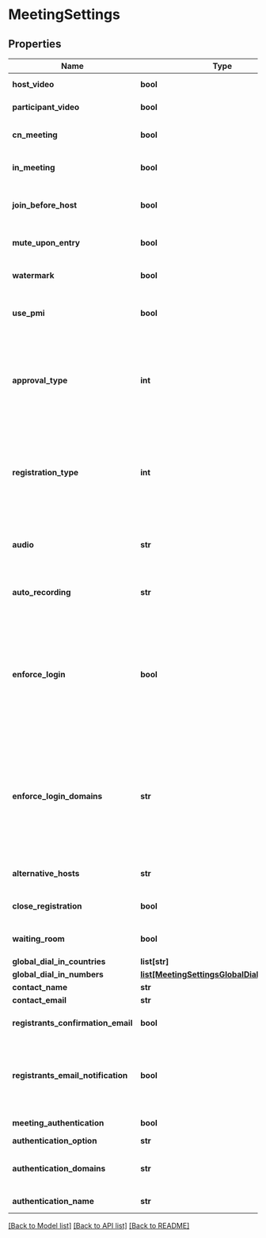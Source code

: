 # MeetingSettings

## Properties
Name | Type | Description | Notes
------------ | ------------- | ------------- | -------------
**host_video** | **bool** | Start video when the host joins the meeting. | [optional] 
**participant_video** | **bool** | Start video when participants join the meeting. | [optional] 
**cn_meeting** | **bool** | Host meeting in China. | [optional] [default to False]
**in_meeting** | **bool** | Host meeting in India. | [optional] [default to False]
**join_before_host** | **bool** | Allow participants to join the meeting before the host starts the meeting. Only used for scheduled or recurring meetings. | [optional] [default to False]
**mute_upon_entry** | **bool** | Mute participants upon entry. | [optional] [default to False]
**watermark** | **bool** | Add watermark when viewing a shared screen. | [optional] [default to False]
**use_pmi** | **bool** | Use a personal meeting ID. Only used for scheduled meetings and recurring meetings with no fixed time. | [optional] [default to False]
**approval_type** | **int** | Enable registration and set approval for the registration. Note that this feature requires the host to be of **Licensed** user type. **Registration cannot be enabled for a basic user.** &lt;br&gt;&lt;br&gt;  &#x60;0&#x60; - Automatically approve.&lt;br&gt;&#x60;1&#x60; - Manually approve.&lt;br&gt;&#x60;2&#x60; - No registration required. | [optional] 
**registration_type** | **int** | Registration type. Used for recurring meeting with fixed time only. &lt;br&gt;&#x60;1&#x60; Attendees register once and can attend any of the occurrences.&lt;br&gt;&#x60;2&#x60; Attendees need to register for each occurrence to attend.&lt;br&gt;&#x60;3&#x60; Attendees register once and can choose one or more occurrences to attend. | [optional] 
**audio** | **str** | Determine how participants can join the audio portion of the meeting.&lt;br&gt;&#x60;both&#x60; - Both Telephony and VoIP.&lt;br&gt;&#x60;telephony&#x60; - Telephony only.&lt;br&gt;&#x60;voip&#x60; - VoIP only. | [optional] [default to 'both']
**auto_recording** | **str** | Automatic recording:&lt;br&gt;&#x60;local&#x60; - Record on local.&lt;br&gt;&#x60;cloud&#x60; -  Record on cloud.&lt;br&gt;&#x60;none&#x60; - Disabled. | [optional] [default to 'none']
**enforce_login** | **bool** | Only signed in users can join this meeting.  **This field is deprecated and will not be supported in the future.**  &lt;br&gt;&lt;br&gt;As an alternative, use the \&quot;meeting_authentication\&quot;, \&quot;authentication_option\&quot; and \&quot;authentication_domains\&quot; fields to understand the [authentication configurations](https://support.zoom.us/hc/en-us/articles/360037117472-Authentication-Profiles-for-Meetings-and-Webinars) set for the meeting. | [optional] 
**enforce_login_domains** | **str** | Only signed in users with specified domains can join meetings.  **This field is deprecated and will not be supported in the future.**  &lt;br&gt;&lt;br&gt;As an alternative, use the \&quot;meeting_authentication\&quot;, \&quot;authentication_option\&quot; and \&quot;authentication_domains\&quot; fields to understand the [authentication configurations](https://support.zoom.us/hc/en-us/articles/360037117472-Authentication-Profiles-for-Meetings-and-Webinars) set for the meeting. | [optional] 
**alternative_hosts** | **str** | Alternative host&#x27;s emails or IDs: multiple values separated by a comma. | [optional] 
**close_registration** | **bool** | Close registration after event date | [optional] [default to False]
**waiting_room** | **bool** | Enable waiting room | [optional] [default to False]
**global_dial_in_countries** | **list[str]** | List of global dial-in countries | [optional] 
**global_dial_in_numbers** | [**list[MeetingSettingsGlobalDialInNumbers]**](MeetingSettingsGlobalDialInNumbers.md) | Global Dial-in Countries/Regions | [optional] 
**contact_name** | **str** | Contact name for registration | [optional] 
**contact_email** | **str** | Contact email for registration | [optional] 
**registrants_confirmation_email** | **bool** | Send confirmation email to registrants upon successful registration. | [optional] 
**registrants_email_notification** | **bool** | Send email notifications to registrants about approval, cancellation, denial of the registration. The value of this field must be set to true in order to use the &#x60;registrants_confirmation_email&#x60; field. | [optional] 
**meeting_authentication** | **bool** | &#x60;true&#x60;- Only authenticated users can join meetings. | [optional] 
**authentication_option** | **str** | Meeting authentication option id. | [optional] 
**authentication_domains** | **str** | If user has configured [\&quot;Sign Into Zoom with Specified Domains\&quot;](https://support.zoom.us/hc/en-us/articles/360037117472-Authentication-Profiles-for-Meetings-and-Webinars#h_5c0df2e1-cfd2-469f-bb4a-c77d7c0cca6f) option, this will list the domains that are authenticated. | [optional] 
**authentication_name** | **str** | Authentication name set in the [authentication profile](https://support.zoom.us/hc/en-us/articles/360037117472-Authentication-Profiles-for-Meetings-and-Webinars#h_5c0df2e1-cfd2-469f-bb4a-c77d7c0cca6f). | [optional] 

[[Back to Model list]](../README.md#documentation-for-models) [[Back to API list]](../README.md#documentation-for-api-endpoints) [[Back to README]](../README.md)

